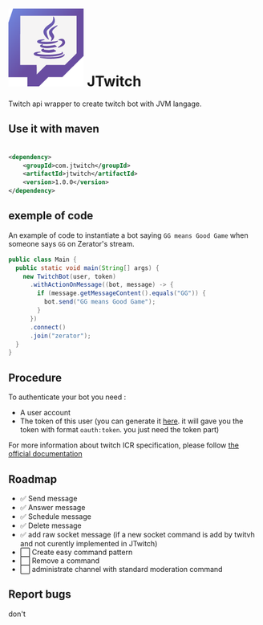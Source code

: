 # ![](./img/logo.png) JTwitch

Twitch api wrapper to create twitch bot with JVM langage.

## Use it with maven

```xml

<dependency>
    <groupId>com.jtwitch</groupId>
    <artifactId>jtwitch</artifactId>
    <version>1.0.0</version>
</dependency>
```

## exemple of code

An example of code to instantiate a bot saying `GG means Good Game` when someone says `GG` on Zerator's stream.

```java
public class Main {
  public static void main(String[] args) {
    new TwitchBot(user, token)
      .withActionOnMessage((bot, message) -> {
        if (message.getMessageContent().equals("GG")) {
          bot.send("GG means Good Game");
        }
      })
      .connect()
      .join("zerator");
  }
}
```

## Procedure

To authenticate your bot you need :

- A user account
- The token of this user (you can generate it [here](https://twitchapps.com/tmi/). 
it will gave you the token with format `oauth:token`. you just need the token part)

For more information about twitch ICR specification, please follow [the official documentation](https://dev.twitch.tv/docs/irc/guide)

## Roadmap

- ✅ Send message
- ✅ Answer message
- ✅ Schedule message
- ✅ Delete message
- ✅ add raw socket message (if a new socket command is add by twitvh and not curently implemented in JTwitch)
- ⬜ Create easy command pattern
- ⬜ Remove a command
- ⬜ administrate channel with standard moderation command


## Report bugs

don't
